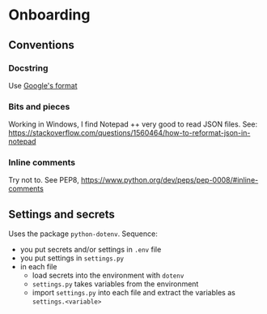 # Onboarding

## Conventions

### Docstring

Use [Google's format](https://github.com/google/styleguide/blob/gh-pages/pyguide.md#38-comments-and-docstrings)

### Bits and pieces

Working in Windows, I find Notepad ++ very good to read JSON files. See: <https://stackoverflow.com/questions/1560464/how-to-reformat-json-in-notepad>

### Inline comments

Try not to. See PEP8, <https://www.python.org/dev/peps/pep-0008/#inline-comments>

## Settings and secrets

Uses the package `python-dotenv`. Sequence:

* you put secrets and/or settings in `.env` file
* you put settings in `settings.py`
* in each file
  * load secrets into the environment with `dotenv`
  * `settings.py` takes variables from the environment
  * import `settings.py` into each file and extract the variables as `settings.<variable>`
